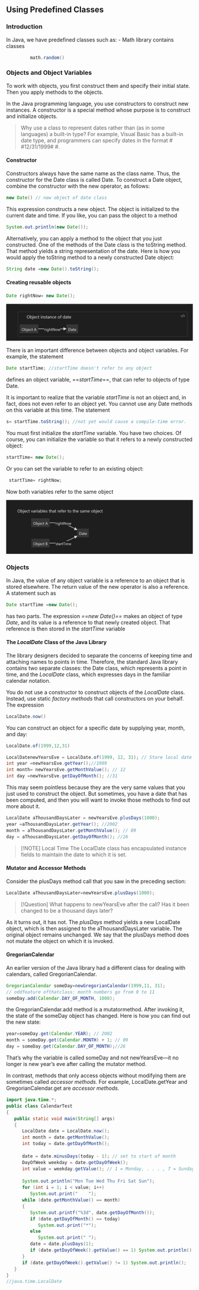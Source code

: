 ## Using Predefined Classes
### Introduction
In Java, we have predefined classes such as:
		- Math library contains classes
``` java
		 math.random()
 ```
### Objects and Object Variables
To work with objects, you first construct them and specify their initial state. Then you apply methods to the objects.

In the Java programming language, you use constructors to construct new instances. A constructor is a special method whose purpose is to construct and initialize objects.

> Why use a class to represent dates rather than (as in some languages) a built-in type? For example, Visual Basic has a built-in date type, and programmers can specify dates in the format # #12/31/1999# #.

#### Constructor
Constructors always have the same name as the class name. Thus, the constructor for the Date class is called Date. To construct a Date object, combine the constructor with the new operator, as follows:

```java
new Date() // new object of date class

```

This expression constructs a new object. The object is initialized to the current date and time. If you like, you can pass the object to a method

```java
System.out.println(new Date());
```

Alternatively, you can apply a method to the object that you just constructed. One of the methods of the Date class is the toString method. That method yields a string representation of the date. Here is how you would apply the toString method to a newly constructed Date object:

```java
String date =new Date().toString();
```

#### Creating reusable objects

```java
Date rightNow= new Date();
```

![Objects Instances](../images/object-instance.png)

There is an important difference between objects and object variables. For example, the statement 
```java
Date startTime; //startTime doesn't refer to any object 
```


defines an object variable, ==*startTime*==, that can refer to objects of type Date. 

It is important to realize that the variable *startTime* is not an object and, in fact, does not even refer to an object yet. You cannot use any Date methods on this variable at this time. The statement 
```java
s= startTime.toString(); //not yet would cause a compile-time error. 
```

You must first initialize the *startTime* variable. You have two choices. 
Of course, you can initialize the variable so that it refers to a newly constructed object: 
```java
startTime= new Date();
```

Or you can set the variable to refer to an existing object: 
```java
 startTime= rightNow; 
```

Now both variables refer to the same object


![Objects  Variables](../images/objects-variables.png)

### Objects
In Java, the value of any object variable is a reference to an object that is stored elsewhere. The return value of the new operator is also a reference. A statement such as 

```java
Date startTime =new Date(); 
```

has two parts. The expression *==new Date()==* makes an object of type *Date*, and its value is a reference to that newly created object. That reference is then stored in the *startTime* variable


#### The *LocalDate* Class of the Java Library

The library designers decided to separate the concerns of keeping time and attaching names to points in time. Therefore, the standard Java library contains two separate classes: the Date class, which represents a point in time, and the *LocalDate* class, which expresses days in the familiar calendar notation.

You do not use a constructor to construct objects of the *LocalDate* class. Instead, use static *factory methods* that call constructors on your behalf. The expression 

```java
LocalDate.now()
```
You can construct an object for a specific date by supplying year, month, and day: 
```java
LocalDate.of(1999,12,31)
```

```java
LocalDatenewYearsEve = LocalDate.of(1999, 12, 31); // Store local date
int year =newYearsEve.getYear();//1999 
int month= newYearsEve.getMonthValue(); // 12 
int day =newYearsEve.getDayOfMonth(); //31
```

This may seem pointless because they are the very same values that you just used to construct the object. But sometimes, you have a date that has been computed, and then you will want to invoke those methods to find out more about it.

```java
LocalDate aThousandDaysLater = newYearsEve.plusDays(1000); 
year =aThousandDaysLater.getYear(); //2002 
month = aThousandDaysLater.getMonthValue(); // 09 
day = aThousandDaysLater.getDayOfMonth(); //26
```



> [!NOTE] Local Time
> The LocalDate class has encapsulated instance fields to maintain the date to which it is set.

#### Mutator and Accessor Methods

Consider the plusDays method call that you saw in the preceding section: 
```java
LocalDate aThousandDaysLater=newYearsEve.plusDays(1000);

```

> [!Question]
> What happens to newYearsEve after the call? 
> Has it been changed to be a thousand days later? 

As it turns out, it has not. The *plusDays* method yields a new LocalDate object, which is then assigned to the aThousandDaysLater variable. The original object remains unchanged. We say that the plusDays method does not mutate the object on which it is invoked.

#### GregorianCalendar

An earlier version of the Java library had a different class for dealing with calendars, called GregorianCalendar.

```java
GregorianCalendar someDay=newGregorianCalendar(1999,11, 31); 
// oddfeature ofthatclass: month numbers go from 0 to 11
someDay.add(Calendar.DAY_OF_MONTH, 1000);

```
the GregorianCalendar.add method is a mutatormethod. After invoking it, the state of the someDay object has changed. Here is how you can find out the new state:

```java
year=someDay.get(Calendar.YEAR); // 2002 
month = someDay.get(Calendar.MONTH) + 1; // 09 
day = someDay.get(Calendar.DAY_OF_MONTH);//26 
```

That’s why the variable is called someDay and not newYearsEve—it no longer is new year’s eve after calling the mutator method.

In contrast, methods that only access objects without modifying them are sometimes called *accessor methods.* For example, LocalDate.getYear and GregorianCalendar.get are *accessor methods.*

```java
import java.time.*;
public class CalendarTest
{
   public static void main(String[] args)
   {
      LocalDate date = LocalDate.now();
      int month = date.getMonthValue();
      int today = date.getDayOfMonth();

      date = date.minusDays(today - 1); // set to start of month
      DayOfWeek weekday = date.getDayOfWeek();
      int value = weekday.getValue(); // 1 = Monday, . . . , 7 = Sunday

      System.out.println("Mon Tue Wed Thu Fri Sat Sun");
      for (int i = 1; i < value; i++)
         System.out.print("    ");
      while (date.getMonthValue() == month)
      {
         System.out.printf("%3d", date.getDayOfMonth());
         if (date.getDayOfMonth() == today)
            System.out.print("*");
         else
            System.out.print(" ");
         date = date.plusDays(1);
         if (date.getDayOfWeek().getValue() == 1) System.out.println();
      }
      if (date.getDayOfWeek().getValue() != 1) System.out.println();
   }
}
//java.time.LocalDate
```
